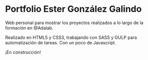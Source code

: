 # Portfolio Ester González Galindo
Web personal para mostrar los proyectos realizados a lo largo de la formación en @Adalab.

Realizado en HTML5 y CSS3, trabajando con SASS y GULP para automatización de tareas. Con un poco de Javascript.

¡En construcción!